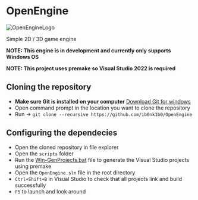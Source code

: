# OpenEngine
![OpenEngineLogo](https://user-images.githubusercontent.com/123968803/228677907-5352e296-c2e5-4063-acd7-47c40e183f54.png)

Simple 2D / 3D game engine

**NOTE: This engine is in development and currently only supports Windows OS**

**NOTE: This project uses premake so Visual Studio 2022 is required**

## Cloning the repository
  - **Make sure Git is installed on your computer** [Download Git for windows](https://git-scm.com/download/win)
  - Open command prompt in the location you want to clone the repository
  - Run -> `git clone --recursive https://github.com/ib0nk1b0/OpenEngine`
## Configuring the dependecies
  - Open the cloned repository in file explorer
  - Open the `scripts` folder
  - Run the [Win-GenProjects.bat](https://github.com/ib0nk1b0/OpenEngine/scripts/Win-GenProjects.bat) file to generate the Visual Studio projects using premake
  - Open the `OpenEngine.sln` file in the root directory
  - `Ctrl+Shift+B` in Visual Studio to check that all projects link and build successfully
  - `F5` to launch and look around
